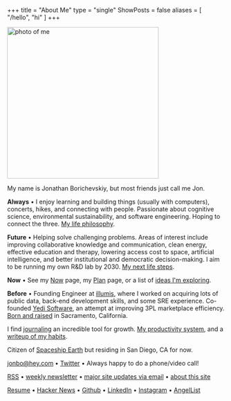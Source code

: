 +++
title = "About Me"
type = "single"
ShowPosts = false
aliases = [
    "/hello",
    "hi"
]
+++

<img src="/profile.png" alt="photo of me" width="350"/>

My name is Jonathan Borichevskiy, but most friends just call me Jon.

**Always** • I enjoy learning and building things (usually with computers), concerts, hikes, and connecting with people. Passionate about cognitive science, environmental sustainability, and software engineering. Hoping to connect the three. [My life philosophy](/posts/up-and-to-where).
 
**Future** • Helping solve challenging problems. Areas of interest include improving collaborative knowledge and communication, clean energy, effective education and therapy, lowering access cost to space, artificial intelligence, and better institutional and democratic decision-making. I aim to be running my own R&D lab by 2030. [My next life steps](/posts/next-steps-2019).

**Now** • See my [Now](/now) page, my [Plan](/plan) page, or a list of [ideas I'm exploring](/ideas).

**Before** • Founding Engineer at [illumis](https://illumis.com/), where I worked on acquiring lots of public data, back-end development skills, and some SRE experience. Co-founded [Yedi Software](https://www.yedi.io/), an attempt at improving 3PL marketplace efficiency. [Born and raised](/posts/on-moving-away) in Sacramento, California. 

I find [journaling](/posts/journaling) an incredible tool for growth. [My productivity system](/posts/concentration-compromise), and a [writeup of my habits](/posts/healthy-living).

Citizen of [Spaceship Earth](https://youtu.be/3ZB2La-oCVI?t=9) but residing in San Diego, CA for now. 

[jonbo@hey.com](mailto:jonbo@hey.com) • [Twitter](https://twitter.com/jborichevskiy) • Always happy to do a phone/video call!

[RSS](https:/jon.bo/posts/index.xml) • [weekly newsletter](https://jborichevskiy.substack.com) • [major site updates via email](https://mailchi.mp/0e81591ed912/jborichevskiy) • [about this site](/about-blog)

[Resume](/borichevskiy_jonathan.pdf) • [Hacker News](https://news.ycombinator.com/user?id=jborichevskiy) • [Github](https://github.com/jborichevskiy) • [LinkedIn](https://www.linkedin.com/in/jborichevskiy/) • [Instagram](https://www.instagram.com/jborichevskiy/) • [AngelList](https://angel.co/jonathanborichevskiy)
